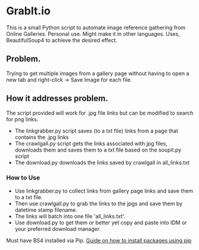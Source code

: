 # GrabIt.io
This is a small Python script to automate image reference gathering from Online Galleries. Personal use. Might make it in other languages.
Uses, BeautifulSoup4 to achieve the desired effect.

## Problem.
Trying to get multiple images from a gallery page without having to open a new tab and right-click -> Save Image for each file.

## How it addresses problem.
The script provided will work for .jpg file links but can be modified to search for png links.
  - The linkgrabber.py script saves (to a txt file) links from a page that contains the .jpg links
  - The crawlgall.py script gets the links associated with jpg files, downloads them and saves them to a txt file based on the soupit.py script
  - The download.py downloads the links saved by crawlgall in all_links.txt

### How to Use
- Use linkgrabber.py to collect links from gallery page links and save them to a txt file.
- Then use crawlgall.py to grab the links to the jpgs and save them by datetime stamp filename.
- The links will batch into one file 'all_links.txt'.
- Use download.py to get them or better yet copy and paste into IDM or your preferred download manager.

Must have BS4 installed via Pip.
[Guide on how to install packages using pip](https://packaging.python.org/en/latest/tutorials/installing-packages/)
